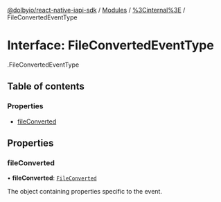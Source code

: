 [@dolbyio/react-native-iapi-sdk](../README.md) / [Modules](../modules.md) / [%3Cinternal%3E](../modules/_internal_.md) / FileConvertedEventType

# Interface: FileConvertedEventType

[<internal>](../modules/_internal_.md).FileConvertedEventType

## Table of contents

### Properties

- [fileConverted](_internal_.FileConvertedEventType.md#fileconverted)

## Properties

### fileConverted

• **fileConverted**: [`FileConverted`](_internal_.FileConverted.md)

The object containing properties specific to the event.
